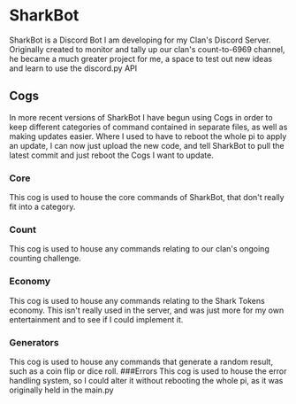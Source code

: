 # SharkBot
SharkBot is a Discord Bot I am developing for my Clan's Discord Server. 
Originally created to monitor and tally up our clan's count-to-6969 channel, he became a much greater project for me, a space to test out new ideas and learn to use the discord.py API
## Cogs
In more recent versions of SharkBot I have begun using Cogs in order to keep different categories of command contained in separate files, as well as making updates easier. Where I used to have to reboot the whole pi to apply an update, I can now just upload the new code, and tell SharkBot to pull the latest commit and just reboot the Cogs I want to update.
### Core
This cog is used to house the core commands of SharkBot, that don't really fit into a category.
### Count
This cog is used to house any commands relating to our clan's ongoing counting challenge.
### Economy
This cog is used to house any commands relating to the Shark Tokens economy. This isn't really used in the server, and was just more for my own entertainment and to see if I could implement it.
### Generators
This cog is used to house any commands that generate a random result, such as a coin flip or dice roll.
###Errors
This cog is used to house the error handling system, so I could alter it without rebooting the whole pi, as it was originally held in the main.py
